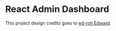 # React Admin Dashboard

This project design credits goes to [ed-roh Edward](https://github.com/ed-roh/react-admin-dashboard).
